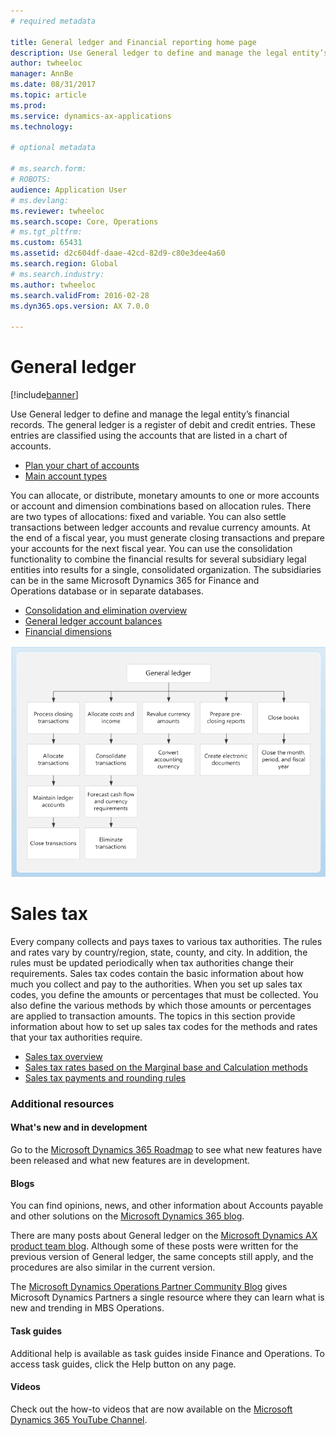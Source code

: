 ```yaml
---
# required metadata

title: General ledger and Financial reporting home page
description: Use General ledger to define and manage the legal entity’s financial records.  
author: twheeloc
manager: AnnBe
ms.date: 08/31/2017
ms.topic: article
ms.prod: 
ms.service: dynamics-ax-applications
ms.technology: 

# optional metadata

# ms.search.form: 
# ROBOTS: 
audience: Application User
# ms.devlang: 
ms.reviewer: twheeloc
ms.search.scope: Core, Operations
# ms.tgt_pltfrm: 
ms.custom: 65431
ms.assetid: d2c604df-daae-42cd-82d9-c80e3dee4a60
ms.search.region: Global
# ms.search.industry: 
ms.author: twheeloc
ms.search.validFrom: 2016-02-28
ms.dyn365.ops.version: AX 7.0.0

---
```


# General ledger 

[!include[banner](../includes/banner.md)]


Use General ledger to define and manage the legal entity’s financial records. The general ledger is a register of debit and credit 
entries. These entries are classified using the accounts that are listed in a chart of accounts. 

 - [Plan your chart of accounts](plan-chart-of-accounts.md)
 - [Main account types](main-account-types.md)

You can allocate, or distribute, monetary amounts to one or more accounts or account and dimension combinations based on allocation 
rules. There are two types of allocations: fixed and variable. You can also settle transactions between ledger accounts and revalue 
currency amounts. At the end of a fiscal year, you must generate closing transactions and prepare your accounts for the next fiscal year. You can use the consolidation functionality to combine the financial results for several subsidiary legal entities into results for a single, consolidated organization. The subsidiaries can be in the same Microsoft Dynamics 365 for Finance and Operations database or in separate databases.

- [Consolidation and elimination overview](../budgeting/consolidation-elimination-overview.md)
- [General ledger account balances](general-ledger-account-balances.md)
- [Financial dimensions](financial-dimensions.md)

[![Business process](./media/GL-process.PNG)](./media/GL-process.PNG)

# Sales tax
Every company collects and pays taxes to various tax authorities. The rules and rates vary by country/region, state, county, and city.
In addition, the rules must be updated periodically when tax authorities change their requirements. Sales tax codes contain the basic 
information about how much you collect and pay to the authorities. When you set up sales tax codes, you define the amounts or 
percentages that must be collected. You also define the various methods by which those amounts or percentages are applied to 
transaction amounts. The topics in this section provide information about how to set up sales tax codes for the methods and rates that 
your tax authorities require.

 - [Sales tax overview](indirect-taxes-overview.md)
 - [Sales tax rates based on the Marginal base and Calculation methods](marginal-base-field.md)
 - [Sales tax payments and rounding rules](round-sales-tax-payments.md)


### Additional resources

#### What's new and in development

Go to the [Microsoft Dynamics 365 Roadmap](https://roadmap.dynamics.com/) to see what new features have been released and what new 
features are in development. 

#### Blogs

You can find opinions, news, and other information about Accounts payable and other solutions on the
[Microsoft Dynamics 365 blog](https://community.dynamics.com/b/msftdynamicsblog?c=Enterprise).

There are many posts about General ledger on the [Microsoft Dynamics AX product team blog](https://blogs.msdn.microsoft.com/dax/). 
Although some of these posts were written for the previous version of General ledger, the same concepts still apply, and the 
procedures are also similar in the current version.

The [Microsoft Dynamics Operations Partner Community Blog](https://community.dynamics.com/partner/b/operationspartnercommunityblog) 
gives Microsoft Dynamics Partners a single resource where they can learn what is new and trending in MBS Operations.

#### Task guides
Additional help is available as task guides inside Finance and Operations. To access task guides, click the Help button on any page.

#### Videos

Check out the how-to videos that are now available on the 
[Microsoft Dynamics 365 YouTube Channel](https://www.youtube.com/channel/UCJGCg4rB3QSs8y_1FquelBQ).

